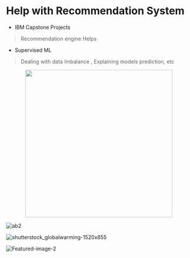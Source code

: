 # Help with Recommendation System
- IBM Capstone Projects 
> Recommendation engine Helps
- Supervised ML
> Dealing with data Imbalance , Explaining models prediction, etc

<p align='center'>
  <a href="#"><img src="https://user-images.githubusercontent.com/96771321/215283364-b70943e9-056b-4c6a-b7cd-7a170b365349.jpg" width="400"></a>
</p>

![ab2](https://user-images.githubusercontent.com/96771321/215283364-b70943e9-056b-4c6a-b7cd-7a170b365349.jpg)


![shutterstock_globalwarming-1520x855](https://github.com/Davidsonity/IBM-Help/assets/96771321/9afbf272-b0ff-48ba-8461-7d99d70c9d4e)


![Featured-image-2](https://github.com/Davidsonity/IBM-Help/assets/96771321/ed365032-4184-4e3c-8944-e9eb410ff02d)
